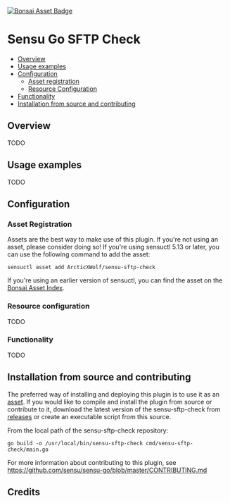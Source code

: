 
[![Bonsai Asset Badge](https://img.shields.io/badge/Bonsai-Download%20Me-brightgreen.svg?colorB=89C967&logo=sensu)](https://bonsai.sensu.io/assets/ArcticXWolf/sensu-sftp-check)

# Sensu Go SFTP Check

- [Overview](#overview)
- [Usage examples](#usage-examples)
- [Configuration](#configuration)
  - [Asset registration](#asset-registration)
  - [Resource Configuration](#resource-configuration)
- [Functionality](#functionality)
- [Installation from source and contributing](#installation-from-source-and-contributing)

## Overview

TODO

## Usage examples

TODO

## Configuration

### Asset Registration

Assets are the best way to make use of this plugin. If you're not using an asset, please consider doing so! If you're using sensuctl 5.13 or later, you can use the following command to add the asset: 

`sensuctl asset add ArcticXWolf/sensu-sftp-check`

If you're using an earlier version of sensuctl, you can find the asset on the [Bonsai Asset Index](https://bonsai.sensu.io/assets/ArcticXWolf/sensu-sftp-check).

### Resource configuration
TODO

### Functionality

TODO

## Installation from source and contributing

The preferred way of installing and deploying this plugin is to use it as an [asset][2]. If you would like to compile and install the plugin from source or contribute to it, download the latest version of the sensu-sftp-check from [releases][1]
or create an executable script from this source.

From the local path of the sensu-sftp-check repository:

```
go build -o /usr/local/bin/sensu-sftp-check cmd/sensu-sftp-check/main.go
```

For more information about contributing to this plugin, see https://github.com/sensu/sensu-go/blob/master/CONTRIBUTING.md

[1]: https://github.com/ArcticXWolf/sensu-sftp-check/releases
[2]: #asset-registration

## Credits
